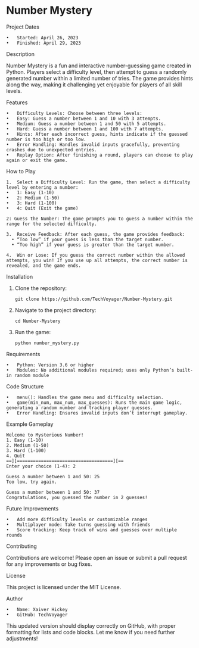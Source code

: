 # Number Mystery

Project Dates

	•	Started: April 26, 2023
	•	Finished: April 29, 2023

Description

Number Mystery is a fun and interactive number-guessing game created in Python. Players select a difficulty level, then attempt to guess a randomly generated number within a limited number of tries. The game provides hints along the way, making it challenging yet enjoyable for players of all skill levels.

Features

	•	Difficulty Levels: Choose between three levels:
	•	Easy: Guess a number between 1 and 10 with 3 attempts.
	•	Medium: Guess a number between 1 and 50 with 5 attempts.
	•	Hard: Guess a number between 1 and 100 with 7 attempts.
	•	Hints: After each incorrect guess, hints indicate if the guessed number is too high or too low.
	•	Error Handling: Handles invalid inputs gracefully, preventing crashes due to unexpected entries.
	•	Replay Option: After finishing a round, players can choose to play again or exit the game.

How to Play

	1.	Select a Difficulty Level: Run the game, then select a difficulty level by entering a number:
	•	1: Easy (1-10)
	•	2: Medium (1-50)
	•	3: Hard (1-100)
	•	4: Quit (Exit the game)

	2: Guess the Number: The game prompts you to guess a number within the range for the selected difficulty.

	3.	Receive Feedback: After each guess, the game provides feedback:
	  •	“Too low” if your guess is less than the target number.
	  •	“Too high” if your guess is greater than the target number.

	4.	Win or Lose: If you guess the correct number within the allowed attempts, you win! If you use up all attempts, the correct number is revealed, and the game ends.

Installation

1.	Clone the repository:

		git clone https://github.com/TechVoyager/Number-Mystery.git


2.	Navigate to the project directory:

		cd Number-Mystery


3.	Run the game:

		python number_mystery.py

Requirements

	•	Python: Version 3.6 or higher
	•	Modules: No additional modules required; uses only Python’s built-in random module

Code Structure

	•	menu(): Handles the game menu and difficulty selection.
	•	game(min_num, max_num, max_guesses): Runs the main game logic, generating a random number and tracking player guesses.
	•	Error Handling: Ensures invalid inputs don’t interrupt gameplay.

Example Gameplay

	Welcome to Mysterious Number!
	1. Easy (1-10)
	2. Medium (1-50)
	3. Hard (1-100)
	4. Quit
	==][====================================][==
	Enter your choice (1-4): 2

	Guess a number between 1 and 50: 25
	Too low, try again.

	Guess a number between 1 and 50: 37
	Congratulations, you guessed the number in 2 guesses!

Future Improvements

	•	Add more difficulty levels or customizable ranges
	•	Multiplayer mode: Take turns guessing with friends
	•	Score tracking: Keep track of wins and guesses over multiple rounds

Contributing

Contributions are welcome! Please open an issue or submit a pull request for any improvements or bug fixes.

License

This project is licensed under the MIT License.

Author

	•	Name: Xaiver Hickey
	•	GitHub: TechVoyager

This updated version should display correctly on GitHub, with proper formatting for lists and code blocks. Let me know if you need further adjustments!